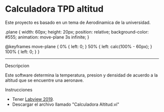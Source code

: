 # **Calculadora TPD altitud**
Este proyecto es basado en un tema de Aerodinamica de la universidad.
 
<div class="plane"></div>
.plane {
  width: 60px;
  height: 20px;
  position: relative;
  background-color: #555;
  animation: move-plane 3s infinite;
}

@keyframes move-plane {
  0% {
    left: 0;
  }
  50% {
    left: calc(100% - 60px);
  }
  100% {
    left: 0;
  }
}



   <hr style="border-color:red;">
Descripcion<p>
Este software determina la temperatura, presion y densidad de acuerdo a la altitud que se encuentre una aeronave.<p>
Instrucciones

 
- Tener [Labview 2019](httphttps://www.ni.com/es-co/shop/labview.html:// "Labview 2019").
- Descargar el archivo llamado "Calculadora Altitud.vi"
